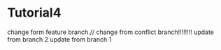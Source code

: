 # Tutorial4

change form feature branch.//
change from conflict branch!!!!!!!!
update from branch 2
update from branch 1


